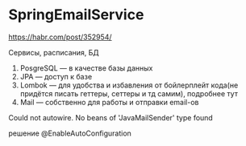 # SpringEmailService

https://habr.com/post/352954/

Сервисы, расписания, БД

1. PosgreSQL — в качестве базы данных 
2. JPA — доступ к базе 
3. Lombok — для удобства и избавления от бойлерплейт кода(не придётся писать геттеры, сеттеры и тд самим), подробнее тут
4. Mail — собственно для работы и отправки email-ов



Could not autowire. No beans of 'JavaMailSender' type found

решение @EnableAutoConfiguration
